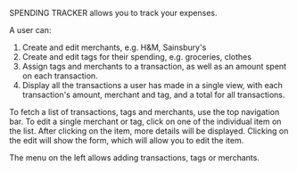 SPENDING TRACKER allows you to track your expenses. 

A user can:
1. Create and edit merchants, e.g. H&M, Sainsbury's
2. Create and edit tags for their spending, e.g. groceries, clothes
3. Assign tags and merchants to a transaction, as well as an amount spent on each transaction.
4. Display all the transactions a user has made in a single view, with each transaction's amount, merchant and tag, and a total for all transactions.

To fetch a list of transactions, tags and merchants, use the top navigation bar. To edit a single merchant or tag, click on one of the individual item on the list. After clicking on the item, more details will be displayed. Clicking on the edit will show the form, which will allow you to edit the item.

The menu on the left allows adding transactions, tags or merchants.
